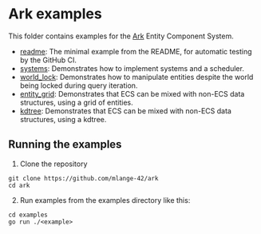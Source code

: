 # Ark examples

This folder contains examples for the [Ark](https://github.com/mlange-42/ark) Entity Component System.

- [readme](./readme/main.go): The minimal example from the README, for automatic testing by the GitHub CI.
- [systems](./systems/main.go): Demonstrates how to implement systems and a scheduler.
- [world_lock](./world_lock/main.go): Demonstrates how to manipulate entities despite the world being locked during query iteration.
- [entity_grid](./entity_grid/main.go): Demonstrates that ECS can be mixed with non-ECS data structures, using a grid of entities.
- [kdtree](./kdtree/main.go): Demonstrates that ECS can be mixed with non-ECS data structures, using a kdtree.

## Running the examples

1. Clone the repository

```
git clone https://github.com/mlange-42/ark
cd ark
```

2. Run examples from the examples directory like this:

```
cd examples
go run ./<example>
```

